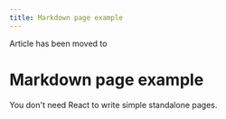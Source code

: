 ```yaml
---
title: Markdown page example
---
```

Article has been moved to

# Markdown page example

You don't need React to write simple standalone pages.
